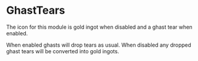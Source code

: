 GhastTears
==========

The icon for this module is gold ingot when disabled and a ghast tear when enabled.

When enabled ghasts will drop tears as usual. When disabled any dropped ghast tears 
will be converted into gold ingots.